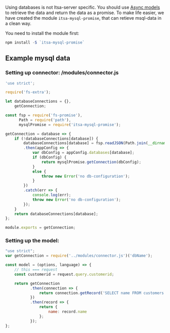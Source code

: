 Using databases is not Itsa-server specific. You should use [Async models](/async-models) to retrieve the data and return the data as a promise. To make life easier, we have created the module `itsa-mysql-promise`, that can retieve msql-data in a clean way.

You need to install the module first:

```js
npm install -S `itsa-mysql-promise`
```

## Example mysql data

### Setting up connector: /modules/connector.js

```js
'use strict';

require('fs-extra');

let databaseConnections = {},
    getConnection;

const fsp = require('fs-promise'),
      Path = require('path'),
      mysqlPromise = require('itsa-mysql-promise');

getConnection = database => {
    if (!databaseConnections[database]) {
        databaseConnections[database] = fsp.readJSON(Path.join(__dirname,'../reactserver.config.json'))
        .then(appConfig => {
            var dbConfig = appConfig.databases[database];
            if (dbConfig) {
                return mysqlPromise.getConnection(dbConfig);
            }
            else {
                throw new Error('no db-configuration');
            }
        })
        .catch(err => {
            console.log(err);
            throw new Error('no db-configuration');
        });
    }
    return databaseConnections[database];
};

module.exports = getConnection;
```

### Setting up the model:
```js
"use strict";
var getConnection = require('../modules/connector.js')('dbName');

const model = (options, language) => {
    // this === request
    const customerid = request.query.customerid;

    return getConnection
           .then(connection => {
               return connection.getRecord('SELECT name FROM customers WHERE id=?', customerid)
           })
           .then(record => {
               return {
                   name: record.name
               };
           });
};
```